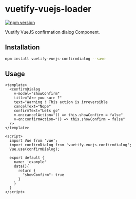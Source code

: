 # vuetify-vuejs-loader

[![npm version](https://badge.fury.io/js/vuetify-vuejs-confirmdialog.svg)](https://www.npmjs.com/package/vuetify-vuejs-confirmdialog)

Vuetify VueJS confirmation dialog Component.

## Installation

```sh
npm install vuetify-vuejs-confirmdialog --save
```

## Usage

```vue
<template>
  <confirmDialog
    v-model="showConfirm"
    title="Are you sure ?"
    text="Warning ! This action is irreversible
    cancelText="Nope"
    confirmText="Lets go"
    v-on:cancelAction="() => this.showConfirm = false"
    v-on:confirmAction="() => this.showConfirm = false"
  />
</template>

<script>
  import Vue from 'vue';
  import confirmDialog from 'vuetify-vuejs-confirmdialog';
  Vue.use(confirmDialog);

  export default {
    name: 'example'
    data(){
      return {
        "showConfirm": true
      }
    }
  }
</script>
```
